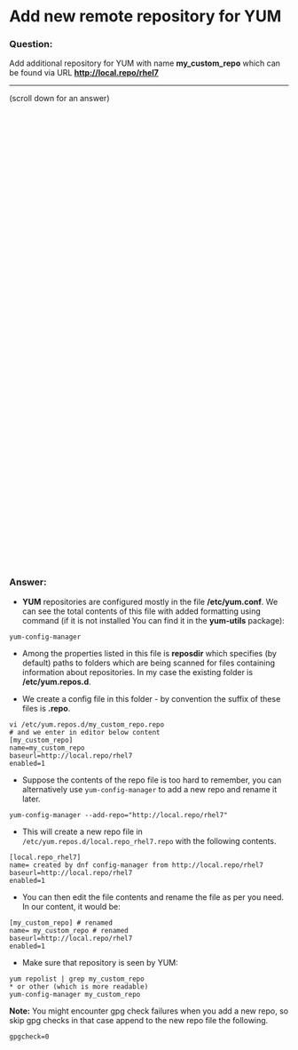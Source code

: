 # Add new remote repository for YUM

### Question:
Add additional repository for YUM with name **my_custom_repo** which can be found via URL **http://local.repo/rhel7**

***
(scroll down for an answer)

<br/><br/><br/><br/><br/><br/><br/><br/><br/><br/><br/><br/><br/><br/><br/><br/><br/><br/><br/><br/><br/><br/><br/><br/>
<br/><br/><br/><br/><br/><br/><br/><br/><br/><br/><br/><br/><br/><br/><br/><br/><br/><br/><br/><br/><br/><br/><br/><br/>

### Answer:

* **YUM** repositories are configured mostly in the file **/etc/yum.conf**. We can see the total contents of this file with
added formatting using command (if it is not installed You can find it in the **yum-utils** package):

```
yum-config-manager
```

* Among the properties listed in this file is **reposdir** which specifies (by default) paths to folders which are being scanned for
 files containing information about repositories. In my case the existing folder is **/etc/yum.repos.d**. 

* We create a config file in this folder - by convention the suffix of these files is **.repo**. 

```
vi /etc/yum.repos.d/my_custom_repo.repo
# and we enter in editor below content
[my_custom_repo]
name=my_custom_repo
baseurl=http://local.repo/rhel7
enabled=1
```

* Suppose the contents of the repo file is too hard to remember, you can alternatively use `yum-config-manager` to add a new repo and rename it later.

```
yum-config-manager --add-repo="http://local.repo/rhel7"

```
* This will create a new repo file in `/etc/yum.repos.d/local.repo_rhel7.repo` with the following contents.

```
[local.repo_rhel7]
name= created by dnf config-manager from http://local.repo/rhel7
baseurl=http://local.repo/rhel7
enabled=1
```
* You can then edit the file contents and rename the file as per you need. In our content, it would be:
```
[my_custom_repo] # renamed
name= my_custom_repo # renamed
baseurl=http://local.repo/rhel7
enabled=1
```

* Make sure that repository is seen by YUM:

```
yum repolist | grep my_custom_repo
* or other (which is more readable)
yum-config-manager my_custom_repo 
```
**Note:** You might encounter gpg check failures when you add a new repo, so skip gpg checks in that case append to the new repo file the following.
```
gpgcheck=0
```
